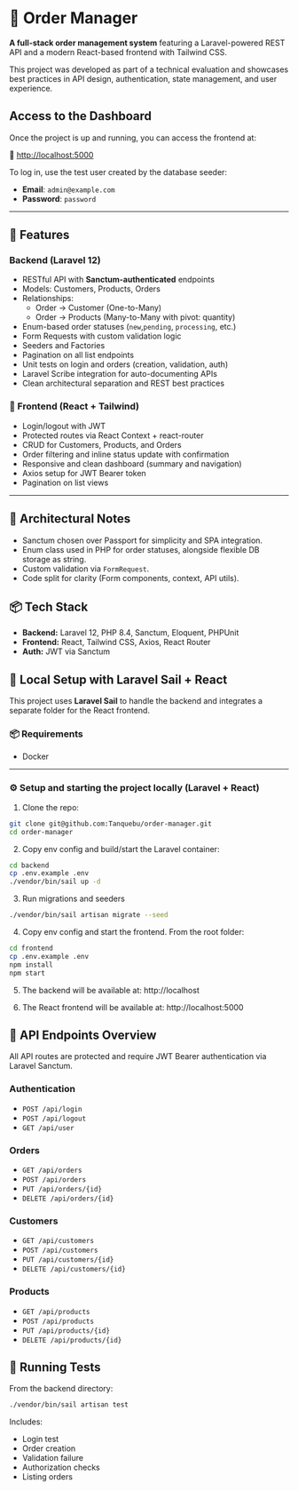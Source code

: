 # 🧾 Order Manager

**A full-stack order management system** featuring a Laravel-powered REST API and a modern React-based frontend with Tailwind CSS.

This project was developed as part of a technical evaluation and showcases best practices in API design, authentication, state management, and user experience.

## Access to the Dashboard

Once the project is up and running, you can access the frontend at:

🔗 [http://localhost:5000](http://localhost:5000)

To log in, use the test user created by the database seeder:

- **Email**: `admin@example.com`  
- **Password**: `password`


---
## 🧩 Features

### Backend (Laravel 12)
- RESTful API with **Sanctum-authenticated** endpoints
- Models: Customers, Products, Orders
- Relationships:
  - Order → Customer (One-to-Many)
  - Order → Products (Many-to-Many with pivot: quantity)
- Enum-based order statuses (`new`,`pending`, `processing`, etc.)
- Form Requests with custom validation logic
- Seeders and Factories
- Pagination on all list endpoints
- Unit tests on login and orders (creation, validation, auth)
- Laravel Scribe integration for auto-documenting APIs
- Clean architectural separation and REST best practices

### 🎨 Frontend (React + Tailwind)
- Login/logout with JWT
- Protected routes via React Context + react-router
- CRUD for Customers, Products, and Orders
- Order filtering and inline status update with confirmation
- Responsive and clean dashboard (summary and navigation)
- Axios setup for JWT Bearer token
- Pagination on list views

---

## 🧠 Architectural Notes

- Sanctum chosen over Passport for simplicity and SPA integration.
- Enum class used in PHP for order statuses, alongside flexible DB storage as string.
- Custom validation via `FormRequest`.
- Code split for clarity (Form components, context, API utils).

## 📦 Tech Stack

- **Backend:** Laravel 12, PHP 8.4, Sanctum, Eloquent, PHPUnit
- **Frontend:** React, Tailwind CSS, Axios, React Router
- **Auth:** JWT via Sanctum

## 🚀 Local Setup with Laravel Sail + React

This project uses **Laravel Sail** to handle the backend and integrates a separate folder for the React frontend.

### 📦 Requirements
- Docker

---

### ⚙️ Setup and starting the project locally (Laravel + React)

1. Clone the repo:
```bash
git clone git@github.com:Tanquebu/order-manager.git
cd order-manager
```
2. Copy env config and build/start the Laravel container:
```bash
cd backend
cp .env.example .env
./vendor/bin/sail up -d
```
3. Run migrations and seeders
```bash
./vendor/bin/sail artisan migrate --seed
```
4. Copy env config and start the frontend. From the root folder:
```bash
cd frontend
cp .env.example .env
npm install
npm start
```
5. The backend will be available at: http://localhost

6. The React frontend will be available at: http://localhost:5000

## 📒 API Endpoints Overview
All API routes are protected and require JWT Bearer authentication via Laravel Sanctum.

### Authentication
- `POST /api/login`
- `POST /api/logout`
- `GET /api/user`

### Orders
- `GET /api/orders`
- `POST /api/orders`
- `PUT /api/orders/{id}`
- `DELETE /api/orders/{id}`

### Customers
- `GET /api/customers`
- `POST /api/customers`
- `PUT /api/customers/{id}`
- `DELETE /api/customers/{id}`

### Products
- `GET /api/products`
- `POST /api/products`
- `PUT /api/products/{id}`
- `DELETE /api/products/{id}`

## 🧪 Running Tests

From the backend directory:

```bash
./vendor/bin/sail artisan test
```

Includes:
- Login test
- Order creation
- Validation failure
- Authorization checks
- Listing orders